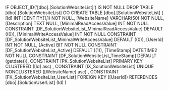 ﻿
 IF OBJECT_ID('[dbo].[SolutionWebsiteList]') IS NOT NULL 
 DROP TABLE [dbo].[SolutionWebsiteList] 
 GO
 CREATE TABLE [dbo].[SolutionWebsiteList] ( 
 [Id]                       INT              IDENTITY(1,1)          NOT NULL,
 [WebsiteName]              VARCHAR(50)                             NOT NULL,
 [Description]              TEXT                                        NULL,
 [MinimalReadAccessValue]   INT                                     NOT NULL  CONSTRAINT [DF_SolutionWebsiteList_MinimalReadAccessValue] DEFAULT ((0)),
 [MinimalWriteAccessValue]  INT                                     NOT NULL  CONSTRAINT [DF_SolutionWebsiteList_MinimalWriteAccessValue] DEFAULT ((0)),
 [UserId]                   INT                                     NOT NULL,
 [Active]                   BIT                                     NOT NULL  CONSTRAINT [DF_SolutionWebsiteList_Active] DEFAULT ((1)),
 [TimeStamp]                DATETIME2                               NOT NULL  CONSTRAINT [DF_SolutionWebsiteList_TimeStamp] DEFAULT (getdate()),
 CONSTRAINT   [PK_SolutionWebsiteList]  PRIMARY KEY CLUSTERED    ([Id] asc) ,
 CONSTRAINT   [IX_SolutionWebsiteList]  UNIQUE      NONCLUSTERED ([WebsiteName] asc) ,
 CONSTRAINT [FK_SolutionWebsiteList_UserList] FOREIGN KEY ([UserId]) REFERENCES [dbo].[SolutionUserList] (Id) )
 
 